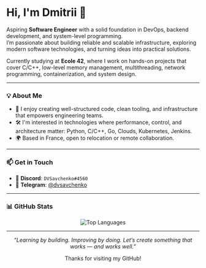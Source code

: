 <h1 align="left">Hi, I'm Dmitrii 👋</h1>

Aspiring **Software Engineer** with a solid foundation in DevOps, backend development, and system-level programming.  
I’m passionate about building reliable and scalable infrastructure, exploring modern software technologies, and turning ideas into practical solutions.

Currently studying at **Ecole 42**, where I work on hands-on projects that cover C/C++, low-level memory management, multithreading, network programming, containerization, and system design.  

---

### 💡 About Me

- 🎯 I enjoy creating well-structured code, clean tooling, and infrastructure that empowers engineering teams.
- 🛠️ I'm interested in technologies where performance, control, and architecture matter: Python, C/C++, Go, Clouds, Kubernetes, Jenkins.
- 🌍 Based in France, open to relocation or remote collaboration.

---

### 📫 Get in Touch

- 💬 **Discord**: `DVSavchenko#4560`  
- 📱 **Telegram**: [@dvsavchenko](https://t.me/dvsavchenko)

---

### 📊 GitHub Stats

<p align="center">
  <img src="https://github-readme-stats.vercel.app/api/top-langs/?username=SavchenkoDV&layout=compact&theme=tokyonight" alt="Top Languages"/>
</p>

---

<p align="center"><em>“Learning by building. Improving by doing. Let’s create something that works — and works well.”</em></p>
<p align="center">Thanks for visiting my GitHub!</p>
